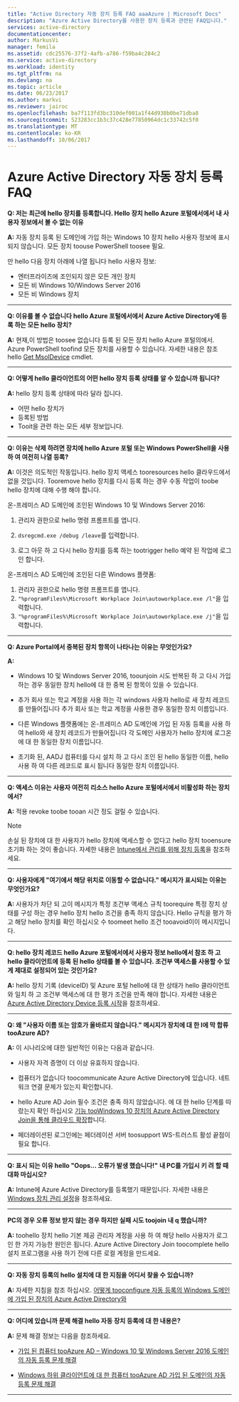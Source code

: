 ```yaml
---
title: "Active Directory 자동 장치 등록 FAQ aaaAzure | Microsoft Docs"
description: "Azure Active Directory를 사용한 장치 등록과 관련된 FAQ입니다."
services: active-directory
documentationcenter: 
author: MarkusVi
manager: femila
ms.assetid: cdc25576-37f2-4afb-a786-f59ba4c284c2
ms.service: active-directory
ms.workload: identity
ms.tgt_pltfrm: na
ms.devlang: na
ms.topic: article
ms.date: 06/23/2017
ms.author: markvi
ms.reviewer: jairoc
ms.openlocfilehash: ba7f113fd3bc310def001a1f44d938b0be71dba8
ms.sourcegitcommit: 523283cc1b3c37c428e77850964dc1c33742c5f0
ms.translationtype: MT
ms.contentlocale: ko-KR
ms.lasthandoff: 10/06/2017
---
```

# <a name="azure-active-directory-automatic-device-registration-faq"></a>Azure Active Directory 자동 장치 등록 FAQ

**Q: 저는 최근에 hello 장치를 등록합니다. Hello 장치 hello Azure 포털에서에서 내 사용자 정보에서 볼 수 없는 이유**

**A:** 자동 장치 등록 된 도메인에 가입 하는 Windows 10 장치 hello 사용자 정보에 표시 되지 않습니다.
모든 장치 toouse PowerShell toosee 필요. 

만 hello 다음 장치 아래에 나열 됩니다 hello 사용자 정보:

- 엔터프라이즈에 조인되지 않은 모든 개인 장치 
- 모든 비 Windows 10/Windows Server 2016 
- 모든 비 Windows 장치 

---

**Q: 이유를 볼 수 없습니다 hello Azure 포털에서에서 Azure Active Directory에 등록 하는 모든 hello 장치?** 

**A:** 현재,이 방법은 toosee 없습니다 등록 된 모든 장치 hello Azure 포털의에서. Azure PowerShell toofind 모든 장치를 사용할 수 있습니다. 자세한 내용은 참조 hello [Get MsolDevice](/powershell/module/msonline/get-msoldevice?view=azureadps-1.0) cmdlet.

--- 

**Q: 어떻게 hello 클라이언트의 어떤 hello 장치 등록 상태를 알 수 있습니까 됩니다?**

**A:** hello 장치 등록 상태에 따라 달라 집니다.

- 어떤 hello 장치가
- 등록된 방법 
- Tooit을 관련 하는 모든 세부 정보입니다. 
 

---

**Q: 이유는 삭제 하려면 장치에 hello Azure 포털 또는 Windows PowerShell을 사용 하 여 여전히 나열 등록?**

**A:** 이것은 의도적인 작동입니다. hello 장치 액세스 tooresources hello 클라우드에서 없을 것입니다. Tooremove hello 장치를 다시 등록 하는 경우 수동 작업이 toobe hello 장치에 대해 수행 해야 합니다. 

온-프레미스 AD 도메인에 조인된 Windows 10 및 Windows Server 2016:

1.  관리자 권한으로 hello 명령 프롬프트를 엽니다.

2.  `dsregcmd.exe /debug /leave`를 입력합니다.

3.  로그 아웃 하 고 다시 hello 장치를 등록 하는 tootrigger hello 예약 된 작업에 로그인 합니다. 

온-프레미스 AD 도메인에 조인된 다른 Windows 플랫폼:

1.  관리자 권한으로 hello 명령 프롬프트를 엽니다.
2.  `"%programFiles%\Microsoft Workplace Join\autoworkplace.exe /l"`을 입력합니다.
3.  `"%programFiles%\Microsoft Workplace Join\autoworkplace.exe /j"`을 입력합니다.

---

**Q: Azure Portal에서 중복된 장치 항목이 나타나는 이유는 무엇인가요?**

**A:**

-   Windows 10 및 Windows Server 2016, toounjoin 시도 반복된 하 고 다시 가입 하는 경우 동일한 장치 hello에 대 한 중복 된 항목이 있을 수 있습니다. 

-   추가 회사 또는 학교 계정을 사용 하는 각 windows 사용자 hello로 새 장치 레코드를 만들어집니다 추가 회사 또는 학교 계정을 사용한 경우 동일한 장치 이름입니다.

-   다른 Windows 플랫폼에는 온-프레미스 AD 도메인에 가입 된 자동 등록을 사용 하 여 hello와 새 장치 레코드가 만들어집니다 각 도메인 사용자가 hello 장치에 로그온에 대 한 동일한 장치 이름입니다. 

-   초기화 된, AADJ 컴퓨터를 다시 설치 하 고 다시 조인 된 hello 동일한 이름, hello 사용 하 여 다른 레코드로 표시 됩니다 동일한 장치 이름입니다.

---

**Q: 액세스 이유는 사용자 여전히 리소스 hello Azure 포털에서에서 비활성화 하는 장치에서?**

**A:** 적용 revoke toobe tooan 시간 정도 걸릴 수 있습니다.

>[!Note] 
>손실 된 장치에 대 한 사용자가 hello 장치에 액세스할 수 없다고 hello 장치 tooensure 초기화 하는 것이 좋습니다. 자세한 내용은 [Intune에서 관리를 위해 장치 등록](https://docs.microsoft.com/intune/deploy-use/enroll-devices-in-microsoft-intune)을 참조하세요. 


---

**Q: 사용자에게 "여기에서 해당 위치로 이동할 수 없습니다." 메시지가 표시되는 이유는 무엇인가요?**

**A:** 사용자가 차단 되 고이 메시지가 특정 조건부 액세스 규칙 toorequire 특정 장치 상태를 구성 하는 경우 hello 장치 hello 조건을 충족 하지 않습니다. Hello 규칙을 평가 하 고 해당 hello 장치를 확인 하십시오 수 toomeet hello 조건 tooavoid이이 메시지입니다.

---


**Q: hello 장치 레코드 hello Azure 포털에서에서 사용자 정보 hello에서 참조 하 고 hello 클라이언트에 등록 된 hello 상태를 볼 수 있습니다. 조건부 액세스를 사용할 수 있게 제대로 설정되어 있는 것인가요?**

**A:** hello 장치 기록 (deviceID) 및 Azure 포털 hello에 대 한 상태가 hello 클라이언트와 일치 하 고 조건부 액세스에 대 한 평가 조건을 만족 해야 합니다. 자세한 내용은 [Azure Active Directory Device 등록 시작](active-directory-device-registration.md)을 참조하세요.

---

**Q: 왜 "사용자 이름 또는 암호가 올바르지 않습니다." 메시지가 장치에 대 한 I에 막 합류 tooAzure AD?**

**A:** 이 시나리오에 대한 일반적인 이유는 다음과 같습니다.

- 사용자 자격 증명이 더 이상 유효하지 않습니다.

- 컴퓨터가 없습니다 toocommunicate Azure Active Directory에 있습니다. 네트워크 연결 문제가 있는지 확인합니다.

- hello Azure AD Join 필수 조건은 충족 하지 않았습니다. 에 대 한 hello 단계를 따랐는지 확인 하십시오 [기능 tooWindows 10 장치의 Azure Active Directory Join을 통해 클라우드 확장](active-directory-azureadjoin-overview.md)합니다.  

- 페더레이션된 로그인에는 페더레이션 서버 toosupport WS-트러스트 활성 끝점이 필요 합니다. 

---

**Q: 표시 되는 이유 hello "Oops... 오류가 발생 했습니다!" 내 PC를 가입시 키 려 할 때 대화 마십시오?**

**A:** Intune에 Azure Active Directory를 등록했기 때문입니다. 자세한 내용은 [Windows 장치 관리 설정](https://docs.microsoft.com/intune/deploy-use/set-up-windows-device-management-with-microsoft-intune#azure-active-directory-enrollment)을 참조하세요.  

---

**PC의 경우 오류 정보 받지 않는 경우 하지만 실패 시도 toojoin 내 q 했습니까?**

**A:** toohello 장치 hello 기본 제공 관리자 계정을 사용 하 여 해당 hello 사용자가 로그인 한 가지 가능한 원인은 됩니다. Azure Active Directory Join toocomplete hello 설치 프로그램을 사용 하기 전에 다른 로컬 계정을 만드세요. 

---

**Q: 자동 장치 등록의 hello 설치에 대 한 지침을 어디서 찾을 수 있습니까?**

**A:** 자세한 지침을 참조 하십시오. [어떻게 tooconfigure 자동 등록의 Windows 도메인에 가입 된 장치의 Azure Active Directory와](active-directory-conditional-access-automatic-device-registration-setup.md)

---

**Q: 어디에 있습니까 문제 해결 hello 자동 장치 등록에 대 한 내용은?**

**A:** 문제 해결 정보는 다음을 참조하세요.

- [가입 된 컴퓨터 tooAzure AD – Windows 10 및 Windows Server 2016 도메인의 자동 등록 문제 해결](active-directory-device-registration-troubleshoot-windows.md)

- [Windows 하위 클라이언트에 대 한 컴퓨터 tooAzure AD 가입 된 도메인의 자동 등록 문제 해결](active-directory-device-registration-troubleshoot-windows-legacy.md)
 
---

